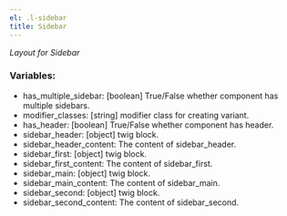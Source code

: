 ```yaml
---
el: .l-sidebar
title: Sidebar
---
```

_Layout for Sidebar_

### Variables:
* has_multiple_sidebar: [boolean] True/False 
whether component has multiple sidebars.
* modifier_classes: [string] modifier class for creating variant.
* has_header: [boolean] True/False whether component has header.
* sidebar_header: [object] twig block.
* sidebar_header_content: The content of sidebar_header.
* sidebar_first: [object] twig block.
* sidebar_first_content: The content of sidebar_first.
* sidebar_main: [object] twig block.
* sidebar_main_content: The content of sidebar_main.
* sidebar_second: [object] twig block.
* sidebar_second_content: The content of sidebar_second.
